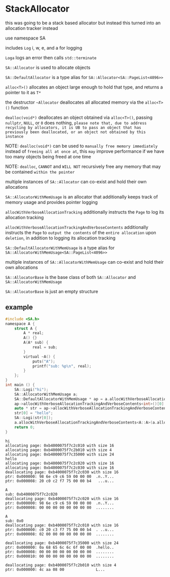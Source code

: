 # StackAllocator

this was going to be a stack based allocator but instead this turned into an allocation tracker instead

use namespace SA

includes `Log` i, w, e, and a for logging

`Loga` logs an error then calls `std::terminate`

`SA::Allocator` is used to allocate objects

`SA::DefaultAllocator` is a type alias for `SA::Allocator<SA::PageList<4096>>`

`alloc<T>()` allocates an object large enough to hold that type, and returns a pointer to it as `T*`

the destructor `~Allocator` deallocates all allocated memory via the `alloc<T>()` function

`dealloc(void*)` deallocates an object obtained via `alloc<T>()`, passing `nullptr`, `NULL`, or `0` does nothing, `please note that, due to address recycling by allocators, it is UB to pass an object that has previously been deallocated, or an object not obtained by this instance`

NOTE: `dealloc(void*)` can be used to `manually free memory immediately` instead of `freeing all at once at`, this `may` improve performance if we have too many objects being freed at one time

NOTE: `dealloc`, `CANNOT` and `WILL NOT` recursively free any memory that may be contained `within the pointer`

multiple instances of `SA::Allocator` can co-exist and hold their own allocations

`SA::AllocatorWithMemUsage` is an allocator that additionally keeps track of memory usage and provides pointer logging

`allocWithVerboseAllocationTracking` additionally instructs the `Page` to log its allocation tracking

`allocWithVerboseAllocationTrackingAndVerboseContents` additionally instructs the `Page` to `output the contents` of the `entire allocation` upon `deletion`, in addition to logging its allocation tracking

`SA::DefaultAllocatorWithMemUsage` is a type alias for `SA::AllocatorWithMemUsage<SA::PageList<4096>>`

multiple instances of `SA::AllocatorWithMemUsage` can co-exist and hold their own allocations

`SA::AllocatorBase` is the base class of both `SA::Allocator` and `SA::AllocatorWithMemUsage`

`SA::AllocatorBase` is just an empty structure

## example

```c
#include <SA.h>
namespace A {
    struct A {
        A * real;
        A() {}
        A(A* sub) {
            real = sub;
        }
        virtual ~A() {
            puts("A");
            printf("sub: %p\n", real);
        }
    };
}
int main () {
    SA::Logi("hi");
    SA::AllocatorWithMemUsage a;
    SA::DefaultAllocatorWithMemUsage * ap = a.allocWithVerboseAllocationTrackingAndVerboseContents<SA::DefaultAllocatorWithMemUsage>();
    ap->allocWithVerboseAllocationTrackingAndVerboseContents<int>()[0] = 567884;
    auto * str = ap->allocWithVerboseAllocationTrackingAndVerboseContents<std::string>();
    str[0] = "hello";
    SA::Logi(str[0]);
    a.allocWithVerboseAllocationTrackingAndVerboseContents<A::A>(a.allocWithVerboseAllocationTrackingAndVerboseContents<A::A>());
    return 0;
}
```
```
hi
allocating page: 0xb4000075f7c2c010 with size 16
allocating page: 0xb4000075f7c2b010 with size 4
allocating page: 0xb4000075f7c35000 with size 24
hello
allocating page: 0xb4000075f7c2c020 with size 16
allocating page: 0xb4000075f7c2c030 with size 16
deallocating page: 0xb4000075f7c2c030 with size 16
ptr: 0x000000: 98 6e c9 c6 59 00 00 00  .n..Y...
ptr: 0x000008: 20 c0 c2 f7 75 00 00 b4   ...u...

A
sub: 0xb4000075f7c2c020
deallocating page: 0xb4000075f7c2c020 with size 16
ptr: 0x000000: 98 6e c9 c6 59 00 00 00  .n..Y...
ptr: 0x000008: 00 00 00 00 00 00 00 00  ........

A
sub: 0x0
deallocating page: 0xb4000075f7c2c010 with size 16
ptr: 0x000000: c0 20 c3 f7 75 00 00 b4  . ..u...
ptr: 0x000008: 02 00 00 00 00 00 00 00  ........

deallocating page: 0xb4000075f7c35000 with size 24
ptr: 0x000000: 0a 68 65 6c 6c 6f 00 00  .hello..
ptr: 0x000008: 00 00 00 00 00 00 00 00  ........
ptr: 0x000010: 00 00 00 00 00 00 00 00  ........

deallocating page: 0xb4000075f7c2b010 with size 4
ptr: 0x000000: 4c aa 08 00              L...
```
